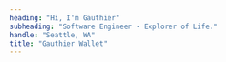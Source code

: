 ```yaml
---
heading: "Hi, I'm Gauthier"
subheading: "Software Engineer - Explorer of Life."
handle: "Seattle, WA"
title: "Gauthier Wallet"
---
```

